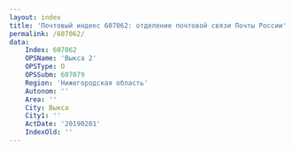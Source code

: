 ```yaml
---
layout: index
title: 'Почтовый индекс 607062: отделение почтовой связи Почты России'
permalink: /607062/
data:
    Index: 607062
    OPSName: 'Выкса 2'
    OPSType: О
    OPSSubm: 607079
    Region: 'Нижегородская область'
    Autonom: ''
    Area: ''
    City: Выкса
    City1: ''
    ActDate: '20190201'
    IndexOld: ''
---
```


